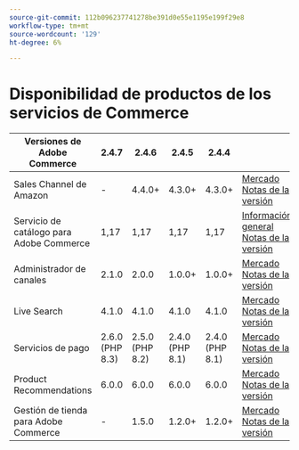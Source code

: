 ```yaml
---
source-git-commit: 112b096237741278be391d0e55e1195e199f29e8
workflow-type: tm+mt
source-wordcount: '129'
ht-degree: 6%

---
```

# Disponibilidad de productos de los servicios de Commerce


<table style="table-layout:auto">
  <thead>
    <tr>
      <th>Versiones de Adobe Commerce</th>
      <th>2.4.7</th>
      <th>2.4.6</th>
      <th>2.4.5</th>
      <th>2.4.4</th>
      <th></th>
    </tr>
  </thead>
  <tbody>
      <tr>
          <td>Sales Channel de Amazon</td>
          <td>-</td>
          <td>4.4.0+</td>
          <td>4.3.0+</td>
          <td>4.3.0+</td>
          <td>
              <a href="https://commercemarketplace.adobe.com/magento-module-amazon.html">Mercado</a><br/>
              <a href="https://experienceleague.adobe.com/docs/commerce-channels/amazon/release-notes.html">Notas de la versión</a><br/>
          </td>
      </tr>
      <tr>
          <td>Servicio de catálogo para Adobe Commerce</td>
          <td>1,17</td>
          <td>1,17</td>
          <td>1,17</td>
          <td>1,17</td>
          <td>
              <a href="https://experienceleague.adobe.com/docs/commerce-merchant-services/catalog-service/guide-overview.html">Información general</a><br/>
              <a href="https://experienceleague.adobe.com/docs/commerce-merchant-services/catalog-service/release-notes.html">Notas de la versión</a><br/>
          </td>
      </tr>
      <tr>
          <td>Administrador de canales</td>
          <td>2.1.0</td>
          <td>2.0.0</td>
          <td>1.0.0+</td>
          <td>1.0.0+</td>
          <td>
              <a href="https://commercemarketplace.adobe.com/magento-channel-manager.html">Mercado</a><br/>
              <a href="https://experienceleague.adobe.com/docs/commerce-channels/channel-manager/release-notes.html">Notas de la versión</a><br/>
          </td>
      </tr>
      <tr>
          <td>Live Search</td>
          <td>4.1.0</td>
          <td>4.1.0</td>
          <td>4.1.0</td>
          <td>4.1.0</td>
          <td>
              <a href="https://commercemarketplace.adobe.com/magento-live-search.html">Mercado</a><br/>
              <a href="https://experienceleague.adobe.com/docs/commerce-merchant-services/live-search/release-notes.html">Notas de la versión</a><br/>
          </td>
      </tr>
      <tr>
          <td>Servicios de pago</td>
          <td>2.6.0 (PHP 8.3)</td>
          <td>2.5.0 (PHP 8.2)</td>
          <td>2.4.0 (PHP 8.1)</td>
          <td>2.4.0 (PHP 8.1)</td>
          <td>
              <a href="https://commercemarketplace.adobe.com/magento-payment-services.html">Mercado</a><br/>
              <a href="https://experienceleague.adobe.com/docs/commerce-merchant-services/payment-services/release-notes.html">Notas de la versión</a><br/>
          </td>
      </tr>
      <tr>
          <td>Product Recommendations</td>
          <td>6.0.0</td>
          <td>6.0.0</td>
          <td>6.0.0</td>
          <td>6.0.0</td>
          <td>
              <a href="https://commercemarketplace.adobe.com/magento-product-recommendations.html">Mercado</a><br/>
              <a href="https://experienceleague.adobe.com/docs/commerce-merchant-services/product-recommendations/release-notes.html">Notas de la versión</a><br/>
          </td>
      </tr>
      <tr>
          <td>Gestión de tienda para Adobe Commerce</td>
          <td>-</td>
          <td>1.5.0</td>
          <td>1.2.0+</td>
          <td>1.2.0+</td>
          <td>
              <a href="https://commercemarketplace.adobe.com/store-fulfillment-magento-walmart.html">Mercado</a><br/>
              <a href="https://experienceleague.adobe.com/docs/commerce-merchant-services/store-fulfillment/release-notes.html">Notas de la versión</a><br/>
          </td>
      </tr>
  </tbody>
</table>
